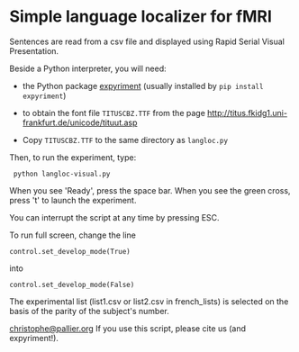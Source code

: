 Simple language localizer for fMRI
==========================================


Sentences are read from a csv file and displayed using Rapid Serial Visual Presentation. 

Beside a Python interpreter, you will need:

- the Python package [expyriment](http://expyriment.org) (usually installed by `pip install expyriment`)

- to obtain the font file `TITUSCBZ.TTF` from the page
http://titus.fkidg1.uni-frankfurt.de/unicode/tituut.asp

- Copy `TITUSCBZ.TTF` to the same directory as `langloc.py`

Then, to run the experiment, type:

     python langloc-visual.py 

When you see 'Ready', press the space bar.
When you see the green cross, press 't' to launch the experiment.

You can interrupt the script at any time by pressing ESC.

To run full screen, change the line

    control.set_develop_mode(True)
    
into

    control.set_develop_mode(False)


The experimental list (list1.csv or list2.csv in french_lists) is selected on the basis of the parity of the subject's number.

christophe@pallier.org
If you use this script, please cite us (and expyriment!).

